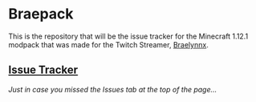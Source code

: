 # Braepack
This is the repository that will be the issue tracker for the Minecraft 1.12.1 modpack that was made for the Twitch Streamer, [Braelynnx](https://twitch.tv/braelynnx).
## [Issue Tracker](https://github.com/OscarXcore/Braepack/issues)
*Just in case you missed the Issues tab at the top of the page...*
